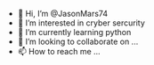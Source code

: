- 👋 Hi, I’m @JasonMars74
- 👀 I’m interested in cryber sercurity
- 🌱 I’m currently learning python
- 💞️ I’m looking to collaborate on ...
- 📫 How to reach me ...

<!---
JasonMars74/JasonMars74 is a ✨ special ✨ repository because its `README.md` (this file) appears on your GitHub profile.
You can click the Preview link to take a look at your changes.
--->
